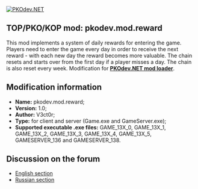[![PKOdev.NET](https://a.radikal.ru/a07/2202/b6/64077957c2ec.png "PKOdev.NET")](http://pkodev.net "PKOdev.NET")
## TOP/PKO/KOP mod: pkodev.mod.reward
This mod implements a system of daily rewards for entering the game. Players need to enter the game every day in order to receive the next reward - with each new day the reward becomes more valuable. The chain resets and starts over from the first day if a player misses a day. The chain is also reset every week. Modification for **[PKOdev.NET mod loader](https://pkodev.net/topic/5757-mod-loading-system-for-server-and-client-pkodevnet-mod-loader/)**.

## Modification information

- **Name:** pkodev.mod.reward;
- **Version:** 1.0;
- **Author:** V3ct0r;
- **Type:** for client and server (Game.exe and GameServer.exe);
- **Supported executable .exe files:** GAME_13X_0, GAME_13X_1, GAME_13X_2, GAME_13X_3, GAME_13X_4, GAME_13X_5, GAMESERVER_136 and GAMESERVER_138.

## Discussion on the forum

- [English section](https://pkodev.net/topic/5762-system-of-daily-rewards-for-entering-the-game/)
- [Russian section](https://pkodev.net/topic/5756-%D1%81%D0%B8%D1%81%D1%82%D0%B5%D0%BC%D0%B0-%D0%B5%D0%B6%D0%B5%D0%B4%D0%BD%D0%B5%D0%B2%D0%BD%D1%8B%D1%85-%D0%BD%D0%B0%D0%B3%D1%80%D0%B0%D0%B4-%D0%B7%D0%B0-%D0%B2%D1%85%D0%BE%D0%B4-%D0%B2-%D0%B8%D0%B3%D1%80%D1%83/)
